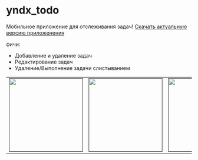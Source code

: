 # yndx_todo

Мобильное приложение для отслеживания задач!
[Скачать актуальную версию приложенения](https://drive.google.com/file/d/19iyd7RcAMWx4VuBh74tnHHUsjAOwjMTh/view?usp=sharing)

фичи:
- Добавление и удаление задач
- Редактирование задач
- Удаление/Выполнение задачи слистыванием


<div style="text-align: center">
    <table>
        <tr>
            <td style="text-align: center">
                <a href="">
                    <img src="https://lh3.google.com/u/0/d/19BjlaxL1D7XTwVNDKwU3nllyWs7M8_a9=w2624-h1486-iv1" width="200"/>
                </a>
            </td>            
            <td style="text-align: center">
                <a href="">
                    <img src="https://sun9-53.userapi.com/impg/2LJBaiYZSTMl5COnVugqvcdW-AYEA2YMzsqWyQ/hD9lI0_l3ig.jpg?size=430x932&quality=95&sign=a3f642815f7694ab0a1e146e5e66b01b&type=album" width="200"/>
                </a>
            </td>
            <td style="text-align: center">
                <a href="">
                    <img src="https://sun9-15.userapi.com/impg/1I_OuoXGHtBS6WQCDUAzMvnk94-GByszts03EA/6NS759hL1u8.jpg?size=430x932&quality=95&sign=a201dfa6b5c10d8b33f559714cb12dcf&type=album" width="200"/>
                </a>
            </td>
        </tr>
    </table>
</div>
